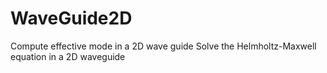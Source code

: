 # WaveGuide2D
Compute effective mode in a 2D wave guide
Solve the Helmholtz-Maxwell equation in a 2D waveguide
